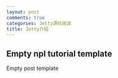 ```yaml
---
layout: post
comments: true
categories: Jetty源码阅读
title: Jetty介绍
---
```


## Empty npl tutorial template

Empty post template
